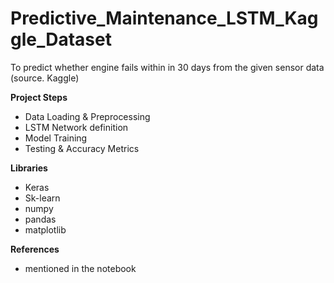 # Predictive_Maintenance_LSTM_Kaggle_Dataset
To predict whether engine fails within in 30 days from the given sensor data (source. Kaggle)

**Project Steps**
- Data Loading & Preprocessing
- LSTM Network definition
- Model Training
- Testing & Accuracy Metrics

**Libraries**
- Keras
- Sk-learn
- numpy
- pandas
- matplotlib

**References**
- mentioned in the notebook
